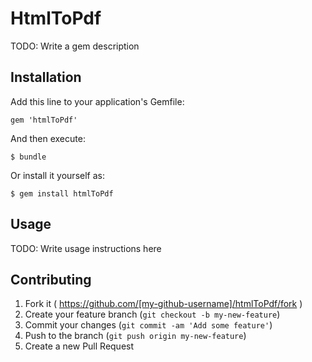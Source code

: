 # HtmlToPdf

TODO: Write a gem description

## Installation

Add this line to your application's Gemfile:

    gem 'htmlToPdf'

And then execute:

    $ bundle

Or install it yourself as:

    $ gem install htmlToPdf

## Usage

TODO: Write usage instructions here

## Contributing

1. Fork it ( https://github.com/[my-github-username]/htmlToPdf/fork )
2. Create your feature branch (`git checkout -b my-new-feature`)
3. Commit your changes (`git commit -am 'Add some feature'`)
4. Push to the branch (`git push origin my-new-feature`)
5. Create a new Pull Request
